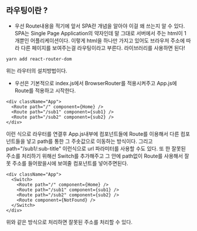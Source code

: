 ## 라우팅이란 ?
- 우선 Route내용을 적기에 앞서 SPA란 개념을 알아야 이걸 왜 쓰는지 알 수 있다. SPA는 Single Page Application의 약자인데 말 그대로 서버에서 주는 html이 1개뿐인 어플리케이션이다. 이렇게 html을 하나만 가지고 있어도 브라우저 주소에 따라 다른 페이지를 보여주는걸 라우팅이라고 부른다. 라이브러리를 사용하면 된다!

```
yarn add react-router-dom
```
위는 라우터의 설치방법이다.
- 우선은 기본적으로 index.js에서 BrowserRouter를 적용시켜주고 App.js에 Route를 적용하고 시작한다.

```
<div className="App">
  <Route path="/" component={Home} />
  <Route path="/sub1" component={sub1} />
  <Route path="/sub2" component={sub2} />
</div>
```
이런 식으로 라우터를 연결후 App.js내부에 컴포넌트들에 Route를 이용해서 다른 컴포넌트들을 넣고 path를 통한 그 주솟값으로 이동하는 방식이다.
그리고 path="/sub1/:sub-title" 이런식으로 url 파라미터를 사용할 수도 있다. 또 한 잘못된 주소를 처리하기 위해선 Switch를 추가해주고 그 안에 path없이 Route를 사용해서 잘못 주소를 들어왔을시에 보여줄 컴포넌트를 넣어주면된다.
```
<div className="App">
  <Switch>
    <Route path="/" component={Home} />
    <Route path="/sub1" component={sub1} />
    <Route path="/sub2" component={sub2} />
    <Route component={NotFound} />
  </Switch>
</div>
```
위와 같은 방식으로 처리하면 잘못된 주소를 처리할 수 있다.
